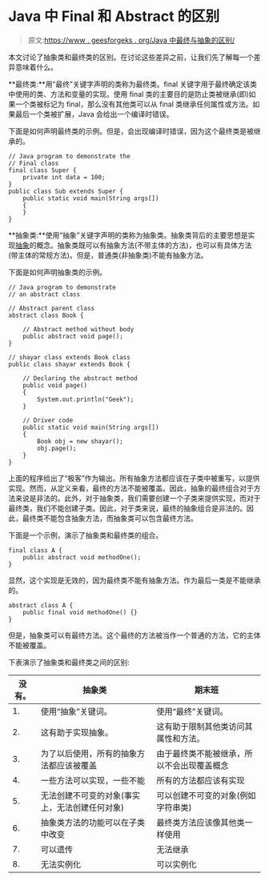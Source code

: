 # Java 中 Final 和 Abstract 的区别

> 原文:[https://www . geesforgeks . org/Java 中最终与抽象的区别/](https://www.geeksforgeeks.org/difference-between-final-and-abstract-in-java/)

本文讨论了抽象类和最终类的区别。在讨论这些差异之前，让我们先了解每一个差异意味着什么。

**最终类:**用“最终”关键字声明的类称为最终类。final 关键字用于最终确定该类中使用的类、方法和变量的实现。使用 final 类的主要目的是防止类被继承(即)如果一个类被标记为 final，那么没有其他类可以从 final 类继承任何属性或方法。如果最后一个类被扩展，Java 会给出一个编译时错误。

下面是如何声明最终类的示例。但是，会出现编译时错误，因为这个最终类是被继承的。

```
// Java program to demonstrate the
// Final class
final class Super {
    private int data = 100;
}
public class Sub extends Super {
    public static void main(String args[])
    {
    }
}
```

**抽象类:**使用“抽象”关键字声明的类称为抽象类。抽象类背后的主要思想是实现[抽象](https://www.geeksforgeeks.org/abstraction-in-java-2/)的概念。抽象类既可以有抽象方法(不带主体的方法)，也可以有具体方法(带主体的常规方法)。但是，普通类(非抽象类)不能有抽象方法。

下面是如何声明抽象类的示例。

```
// Java program to demonstrate
// an abstract class

// Abstract parent class
abstract class Book {

    // Abstract method without body
    public abstract void page();
}

// shayar class extends Book class
public class shayar extends Book {

    // Declaring the abstract method
    public void page()
    {
        System.out.println("Geek");
    }

    // Driver code
    public static void main(String args[])
    {
        Book obj = new shayar();
        obj.page();
    }
}
```

上面的程序给出了“极客”作为输出。所有抽象方法都应该在子类中被重写，以提供实现。然而，从定义来看，最终的方法不能被覆盖。因此，抽象的最终组合对于方法来说是非法的。此外，对于抽象类，我们需要创建一个子类来提供实现，而对于最终类，我们不能创建子类。因此，对于类来说，最终的抽象组合是非法的。因此，最终类不能包含抽象方法，而抽象类可以包含最终方法。

下面是一个示例，演示了抽象类和最终类的组合。

```
final class A {
    public abstract void methodOne();
}
```

显然，这个实现是无效的，因为最终类不能有抽象方法。作为最后一类是不能继承的。

```
abstract class A {
    public final void methodOne() {}
}
```

但是，抽象类可以有最终方法。这个最终的方法被当作一个普通的方法，它的主体不能被覆盖。

下表演示了抽象类和最终类之间的区别:

| 没有。 | 抽象类 | 期末班 |
| --- | --- | --- |
| 1. | 使用“抽象”关键词。 | 使用“最终”关键词。 |
| 2. | 这有助于实现抽象。 | 这有助于限制其他类访问其属性和方法。 |
| 3. | 为了以后使用，所有的抽象方法都应该被覆盖 | 由于最终类不能被继承，所以不会出现覆盖概念 |
| 4. | 一些方法可以实现，一些不能 | 所有的方法都应该有实现 |
| 5. | 无法创建不可变的对象(事实上，无法创建任何对象) | 可以创建不可变的对象(例如字符串类) |
| 6. | 抽象类方法的功能可以在子类中改变 | 最终类方法应该像其他类一样使用 |
| 7. | 可以遗传 | 无法继承 |
| 8. | 无法实例化 | 可以实例化 |